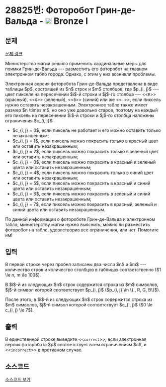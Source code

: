 # 28825번: Фоторобот Грин-де-Вальда - <img src="https://static.solved.ac/tier_small/5.svg" style="height:20px" /> Bronze I

<!-- performance -->

<!-- 문제 제출 후 깃허브에 푸시를 했을 때 제출한 코드의 성능이 입력될 공간입니다.-->

<!-- end -->

## 문제

[문제 링크](https://boj.kr/28825)


<p>Министерство магии решило применить кардинальные меры для поимки Грин-де-Вальда --- разместить его фоторобот на главном электронном табло города. Однако, с этим у них возникли проблемы.</p>

<p>Электронная версия фоторобота Грин-де-Вальда представлена в виде таблицы $p$, состоящей из $n$ строк и $m$ столбцов, где $p_{i, j}$ --- цвет пикселя на пересечении $i$-й строки и $j$-го столбца --- &lt;&lt;<code>R</code>&gt;&gt; (красный), &lt;&lt;<code>G</code>&gt;&gt; (зеленый), &lt;&lt;<code>B</code>&gt;&gt; (синий) или же &lt;&lt;<code>.</code>&gt;&gt;, если пиксель нужно оставить незакрашенным. Электронное табло также имеет размер $n \times m$, но оно уже довольно старое, поэтому на каждый его пиксель на пересечении $i$-й строки и $j$-го столбца наложены ограничения $c_{i, j}$:</p>

<ul>
<li>$c_{i, j} = 0$, если пиксель не работает и его можно оставить только незакрашенным;</li>
<li>$c_{i, j} = 1$, если пиксель можно покрасить только в красный цвет или оставить незакрашенным;</li>
<li>$c_{i, j} = 2$, если пиксель можно покрасить только в зеленый цвет или оставить незакрашенным;</li>
<li>$c_{i, j} = 3$, если пиксель можно покрасить в красный и зеленый цвета или оставить незакрашенным;</li>
<li>$c_{i, j} = 4$, если пиксель можно покрасить только в синий цвет или оставить незакрашенным;</li>
<li>$c_{i, j} = 5$, если пиксель можно покрасить в красный и синий цвета или оставить незакрашенным;</li>
<li>$c_{i, j} = 6$, если пиксель можно покрасить в зеленый и синий цвета или оставить незакрашенным;</li>
<li>$c_{i, j} = 7$, если пиксель можно покрасить в красный, зеленый и синий цвета или оставить незакрашенным.</li>
</ul>

<p>По данной информации о фотороботе Грин-де-Вальда и электронном табло, министерству магии нужно выяснить, можно ли разместить фоторобот на табло, удовлетворив все ограничения, или нет. Помогите им!</p>



## 입력


<p>В первой строке через пробел записаны два числа $n$ и $m$ --- количество строк и количество столбцов в таблицах соответственно ($1 \le n, m \le 100$).</p>

<p>В $i$-й из следующих $n$ строк содержится строка из $m$ символов, $j$-й символ которой соответствует $p_{i, j}$ ($p_{i, j} \in \{., R, G, B\}$).</p>

<p>После этого, в $i$-й из следующих $n$ строк содержится строка из $m$ символов, $j$-й символ которой соответствует $c_{i, j}$ ($0 \le c_{i, j} \le 7$).</p>



## 출력


<p>В единственной строке выведите &lt;&lt;<code>correct</code>&gt;&gt;, если электронная версия фоторобота $p$ соответствует всем ограничениям $c$, и &lt;&lt;<code>incorrect</code>&gt;&gt; в противном случае.</p>



## 소스코드

[소스코드 보기](Фоторобот%20Грин-де-Вальда.cpp)
